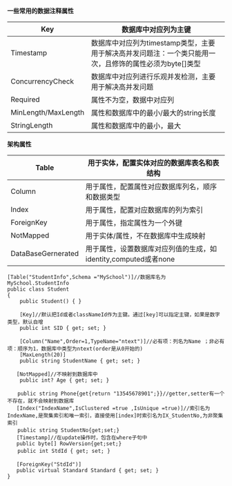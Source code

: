 **一些常用的数据注释属性**

| Key                 | 数据库中对应列为主键                                         |
| ------------------- | ------------------------------------------------------------ |
| Timestamp           | 数据库中对应列为timestamp类型，主要用于解决高并发问题注：一个类只能用一次，且修饰的属性必须为byte[]类型 |
| ConcurrencyCheck    | 数据库中对应列进行乐观并发检测，主要用于解决高并发问题       |
| Required            | 属性不为空，数据中对应列                                     |
| MinLength/MaxLength | 属性和数据库中的最小/最大的string长度                        |
| StringLength        | 属性和数据库中的最小，最大                                   |

**架构属性**

| Table              | 用于实体，配置实体对应的数据库表名和表结构                   |
| ------------------ | ------------------------------------------------------------ |
| Column             | 用于属性，配置属性对应数据库列名，顺序和数据类型             |
| Index              | 用于属性，配置对应数据库的列为索引                           |
| ForeignKey         | 用于属性，指定属性为一个外键                                 |
| NotMapped          | 用于实体/属性，不在数据库中生成映射                          |
| DataBaseGernerated | 用于属性，设置数据库对应列值的生成，如identity,computed或者none |

```
[Table("StudentInfo",Schema ="MySchool")]//数据库名为MySchool.StudentInfo
public class Student
{
    public Student() { }
        
    [Key]//默认把Id或者classNameId作为主键。通过[key]可以指定主键，如果是数字类型，默认自增
    public int SID { get; set; }

    [Column("Name",Order=1,TypeName="ntext")]//必有项：列名为Name ；非必有项：顺序为1，数据库中类型为ntext(order是从0开始的)
    [MaxLength(20)]
    public string StudentName { get; set; }

   [NotMapped]//不映射到数据库中
    public int? Age { get; set; }

　　public string Phone{get{return "13545678901";}}//getter,setter有一个不存在，就不会映射到数据库
   [Index("IndexName",IsClustered =true ,IsUnique =true)]//索引名为IndexName,是聚集索引和唯一索引，直接使用[index]时索引名为IX_StudentNo,为非聚集索引
　　public string StudentNo{get;set;}
   [Timestamp]//在update操作时，包含在where子句中
   public byte[] RowVersion{get;set;}
　　public int StdId { get; set; }
　　
   [ForeignKey("StdId")]
   public virtual Standard Standard { get; set; }
}
```

